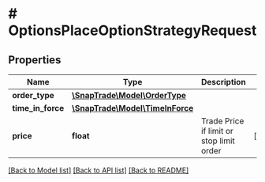 # # OptionsPlaceOptionStrategyRequest

## Properties

Name | Type | Description | Notes
------------ | ------------- | ------------- | -------------
**order_type** | [**\SnapTrade\Model\OrderType**](OrderType.md) |  |
**time_in_force** | [**\SnapTrade\Model\TimeInForce**](TimeInForce.md) |  |
**price** | **float** | Trade Price if limit or stop limit order | [optional]

[[Back to Model list]](../../README.md#models) [[Back to API list]](../../README.md#endpoints) [[Back to README]](../../README.md)
